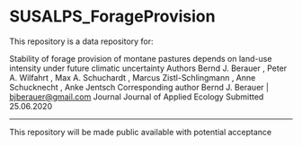 # SUSALPS_ForageProvision

This repository is a data repository for:

Stability of forage provision of montane pastures depends on land-use intensity under future climatic uncertainty
Authors	Bernd J. Berauer , Peter A. Wilfahrt , Max A. Schuchardt , Marcus Zistl-Schlingmann , Anne Schucknecht , Anke Jentsch 
Corresponding author	Bernd J. Berauer | bjberauer@gmail.com
Journal	Journal of Applied Ecology
Submitted	25.06.2020

_____________________
This repository will be made public available with potential acceptance
